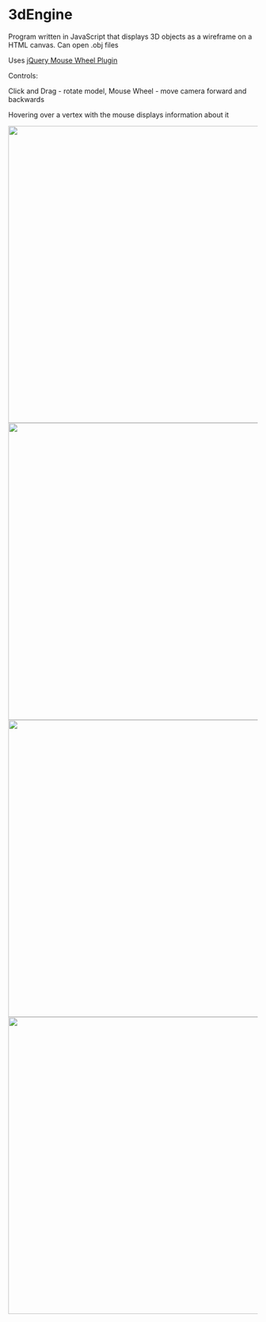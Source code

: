 # 3dEngine
Program written in JavaScript that displays 3D objects as a wireframe on a HTML canvas. 
Can open .obj files

Uses [jQuery Mouse Wheel Plugin](https://github.com/jquery/jquery-mousewheel)

Controls:

Click and Drag - rotate model,
Mouse Wheel - move camera forward and backwards

Hovering over a vertex with the mouse displays information about it

<img src="https://media.giphy.com/media/3gP97wmjMrR29181rG/giphy.gif" width="600"/>
<img src="https://media.giphy.com/media/EMPmOPZ5bkUesvVrQv/giphy.gif" width="600"/>
<img src="https://i.imgur.com/Ouv1uLq.png" width="600"/>
<img src="https://i.imgur.com/lhH8lgS.png" width="600"/>
